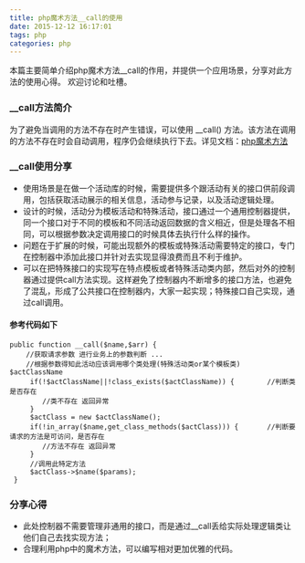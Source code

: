 ```yaml
---
title: php魔术方法__call的使用
date: 2015-12-12 16:17:01
tags: php
categories: php
---
```

本篇主要简单介绍php魔术方法__call的作用，并提供一个应用场景，分享对此方法的使用心得。
欢迎讨论和吐槽。

### __call方法简介
为了避免当调用的方法不存在时产生错误，可以使用 __call() 方法。该方法在调用的方法不存在时会自动调用，程序仍会继续执行下去。详见文档：[php魔术方法](http://php.net/manual/zh/language.oop5.overloading.php#object.call)

### __call使用分享
- 使用场景是在做一个活动库的时候，需要提供多个跟活动有关的接口供前段调用，包括获取活动展示的相关信息，活动参与记录，以及活动逻辑处理。
- 设计的时候，活动分为模板活动和特殊活动，接口通过一个通用控制器提供，同一个接口对于不同的模板和不同活动返回数据的含义相近，但是处理各不相同，可以根据参数决定调用接口的时候具体去执行什么样的操作。
- 问题在于扩展的时候，可能出现额外的模板或特殊活动需要特定的接口，专门在控制器中添加此接口并针对去实现显得浪费而且不利于维护。
- 可以在把特殊接口的实现写在特点模板或者特殊活动类内部，然后对外的控制器通过提供call方法实现。这样避免了控制器内不断增多的接口方法，也避免了混乱，形成了公共接口在控制器内，大家一起实现；特殊接口自己实现，通过call调用。
#### 参考代码如下
```$xslt
public function __call($name,$arr) {
    //获取请求参数 进行业务上的参数判断 ...
    //根据参数得知此活动应该调用哪个类处理(特殊活动类or某个模板类) $actClassName
     if(!$actClassName||!class_exists($actClassName)) {        //判断类是否存在
        //类不存在 返回异常
     }
     $actClass = new $actClassName();
     if(!in_array($name,get_class_methods($actClass))) {       //判断要请求的方法是可访问，是否存在
        //方法不存在 返回异常
     }
     //调用此特定方法
     $actClass->$name($params);
 }
```
### 分享心得
- 此处控制器不需要管理非通用的接口，而是通过__call丢给实际处理逻辑类让他们自己去找实现方法；
- 合理利用php中的魔术方法，可以编写相对更加优雅的代码。